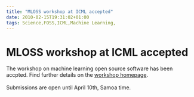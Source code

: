 ```yaml
---
title: "MLOSS workshop at ICML accepted"
date: 2010-02-15T19:31:02+01:00
tags: Science,FOSS,ICML,Machine Learning,
---
```


# MLOSS workshop at ICML accepted


The workshop on machine learning open source software has been accpted. Find further details on the <a 
href="http://mloss.org/workshop/icml10/">workshop homepage</a>.<br><br>Submissions are open until April 10th, Samoa 
time.
